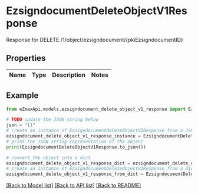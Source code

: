 # EzsigndocumentDeleteObjectV1Response

Response for DELETE /1/object/ezsigndocument/{pkiEzsigndocumentID}

## Properties

Name | Type | Description | Notes
------------ | ------------- | ------------- | -------------

## Example

```python
from eZmaxApi.models.ezsigndocument_delete_object_v1_response import EzsigndocumentDeleteObjectV1Response

# TODO update the JSON string below
json = "{}"
# create an instance of EzsigndocumentDeleteObjectV1Response from a JSON string
ezsigndocument_delete_object_v1_response_instance = EzsigndocumentDeleteObjectV1Response.from_json(json)
# print the JSON string representation of the object
print(EzsigndocumentDeleteObjectV1Response.to_json())

# convert the object into a dict
ezsigndocument_delete_object_v1_response_dict = ezsigndocument_delete_object_v1_response_instance.to_dict()
# create an instance of EzsigndocumentDeleteObjectV1Response from a dict
ezsigndocument_delete_object_v1_response_from_dict = EzsigndocumentDeleteObjectV1Response.from_dict(ezsigndocument_delete_object_v1_response_dict)
```
[[Back to Model list]](../README.md#documentation-for-models) [[Back to API list]](../README.md#documentation-for-api-endpoints) [[Back to README]](../README.md)


